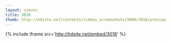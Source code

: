 ```yaml
---
layout: sieutv
title: 3018
thumb: http://hdsite.net/contents/videos_screenshots/3000/3018/preview_360p.mp4.jpg
---
```

{% include iframe src='http://hdsite.net/embed/3018' %}
 
